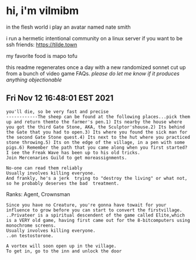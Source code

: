 # hi, i'm vilmibm

in the flesh world i play an avatar named nate smith

i run a hermetic intentional community on a linux server if you want to be ssh friends: https://tilde.town

my favorite food is mapo tofu

this readme regenerates once a day with a new randomized sonnet cut up from a bunch of video game FAQs.
_please do let me know if it produces anything objectionable_

## Fri Nov 12 16:48:01 EST 2021

    you'll die, so be very fast and precise
    ------------The sheep can be found at the following places...pick them up and return themto the farmer's pen.1) Its nearby the house where you got the third Gate Stone, AKA, the Sculptor'shouse.2) Its behind the Gate that you had to open.3) Its where you found the sick man for the second Gate Stone quest.4) Its next to the hut where you practiced stone throwing.5) Its on the edge of the village, in a pen with some pigs.6) Remember the path that you came along when you first started?
    I see the Freak Wave has been up to his old tricks.
    Join Mercenaries Guild to get moreassignments.
    
    No-one can read them reliably
    Usually involves killing everyone.
    And frankly, he's a jerk  trying to "destroy the living" or what not, so he probably deserves the bad  treatment.
      Ranks: Agent, Crownsman
    
    Since you have no Creature, you're gonna have towait for your influence to grow before you can start to convert the firstvillage.
    ..Privateer is a spiritual descendent of the game called Elite,which is a VERY old game, having first came out for the 8-bitcomputers using monochrome screens.
    Usually involves killing everyone.
    ..on testostorone.
    
    A vortex will soon open up in the village.
    To get in, go to the inn and unlock the door
